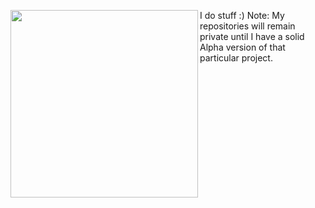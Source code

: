 
<img align="left" width="300" height="300" src="https://github.com/Redzwinger/Redzwinger/assets/102427149/e3cabf46-0fb8-44db-a68a-726cb0e0fc50"> I do stuff :) 
Note: My repositories will remain private until I have a solid Alpha version of that particular project.

<!--

**Redzwinger/Redzwinger** is a ✨ _special_ ✨ repository because its `README.md` (this file) appears on your GitHub profile.

Here are some ideas to get you started:

- 🔭 I’m currently working on ...
- 🌱 I’m currently learning ...
- 👯 I’m looking to collaborate on ...
- 🤔 I’m looking for help with ...
- 💬 Ask me about ...
- 📫 How to reach me: ...
- 😄 Pronouns: ...
- ⚡ Fun fact: ...
-->
